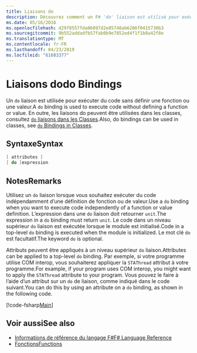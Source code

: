 ```yaml
---
title: Liaisons do
description: Découvrez comment un F# 'do' liaison est utilisé pour exécuter du code sans définir une fonction ou une valeur.
ms.date: 05/16/2016
ms.openlocfilehash: d29f8557fda06097d2e85748ab6286f0415730b3
ms.sourcegitcommit: 9b552addadfb57fab0b9e7852ed4f1f1b8a42f8e
ms.translationtype: MT
ms.contentlocale: fr-FR
ms.lasthandoff: 04/23/2019
ms.locfileid: "61683377"
---
```

# <a name="do-bindings"></a><span data-ttu-id="4fe23-103">Liaisons do</span><span class="sxs-lookup"><span data-stu-id="4fe23-103">do Bindings</span></span>

<span data-ttu-id="4fe23-104">Un `do` liaison est utilisée pour exécuter du code sans définir une fonction ou une valeur.</span><span class="sxs-lookup"><span data-stu-id="4fe23-104">A `do` binding is used to execute code without defining a function or value.</span></span> <span data-ttu-id="4fe23-105">En outre, les liaisons do peuvent être utilisées dans les classes, consultez [ `do` liaisons dans les Classes](../members/do-bindings-in-classes.md).</span><span class="sxs-lookup"><span data-stu-id="4fe23-105">Also, do bindings can be used in classes, see [`do` Bindings in Classes](../members/do-bindings-in-classes.md).</span></span>

## <a name="syntax"></a><span data-ttu-id="4fe23-106">Syntaxe</span><span class="sxs-lookup"><span data-stu-id="4fe23-106">Syntax</span></span>

```fsharp
[ attributes ]
[ do ]expression
```

## <a name="remarks"></a><span data-ttu-id="4fe23-107">Notes</span><span class="sxs-lookup"><span data-stu-id="4fe23-107">Remarks</span></span>

<span data-ttu-id="4fe23-108">Utilisez un `do` liaison lorsque vous souhaitez exécuter du code indépendamment d’une définition de fonction ou de valeur.</span><span class="sxs-lookup"><span data-stu-id="4fe23-108">Use a `do` binding when you want to execute code independently of a function or value definition.</span></span> <span data-ttu-id="4fe23-109">L’expression dans une `do` liaison doit retourner `unit`.</span><span class="sxs-lookup"><span data-stu-id="4fe23-109">The expression in a `do` binding must return `unit`.</span></span> <span data-ttu-id="4fe23-110">Le code dans un niveau supérieur `do` liaison est exécutée lorsque le module est initialisé.</span><span class="sxs-lookup"><span data-stu-id="4fe23-110">Code in a top-level `do` binding is executed when the module is initialized.</span></span> <span data-ttu-id="4fe23-111">Le mot clé `do` est facultatif.</span><span class="sxs-lookup"><span data-stu-id="4fe23-111">The keyword `do` is optional.</span></span>

<span data-ttu-id="4fe23-112">Attributs peuvent être appliqués à un niveau supérieur `do` liaison.</span><span class="sxs-lookup"><span data-stu-id="4fe23-112">Attributes can be applied to a top-level `do` binding.</span></span> <span data-ttu-id="4fe23-113">Par exemple, si votre programme utilise COM interop, vous souhaiterez appliquer la `STAThread` attribut à votre programme.</span><span class="sxs-lookup"><span data-stu-id="4fe23-113">For example, if your program uses COM interop, you might want to apply the `STAThread` attribute to your program.</span></span> <span data-ttu-id="4fe23-114">Vous pouvez le faire à l’aide d’un attribut sur un `do` de liaison, comme indiqué dans le code suivant.</span><span class="sxs-lookup"><span data-stu-id="4fe23-114">You can do this by using an attribute on a `do` binding, as shown in the following code.</span></span>

[!code-fsharp[Main](../../../../samples/snippets/fsharp/lang-ref-1/snippet201.fs)]

## <a name="see-also"></a><span data-ttu-id="4fe23-115">Voir aussi</span><span class="sxs-lookup"><span data-stu-id="4fe23-115">See also</span></span>

- [<span data-ttu-id="4fe23-116">Informations de référence du langage F#</span><span class="sxs-lookup"><span data-stu-id="4fe23-116">F# Language Reference</span></span>](../index.md)
- [<span data-ttu-id="4fe23-117">Fonctions</span><span class="sxs-lookup"><span data-stu-id="4fe23-117">Functions</span></span>](index.md)